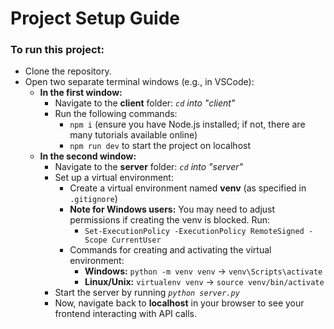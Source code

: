 # Project Setup Guide

### To run this project:

* Clone the repository.
* Open two separate terminal windows (e.g., in VSCode):
  * **In the first window:**
    * Navigate to the **client** folder: *`cd` into "client"*
    * Run the following commands:
      * `npm i` (ensure you have Node.js installed; if not, there are many tutorials available online)
      * `npm run dev` to start the project on localhost
  * **In the second window:**
    * Navigate to the **server** folder: *`cd` into "server"*
    * Set up a virtual environment:
      * Create a virtual environment named **venv** (as specified in `.gitignore`)
      * **Note for Windows users:** You may need to adjust permissions if creating the venv is blocked. Run:
        * `Set-ExecutionPolicy -ExecutionPolicy RemoteSigned -Scope CurrentUser`
      * Commands for creating and activating the virtual environment:
        * **Windows:** `python -m venv venv` -> `venv\Scripts\activate`
        * **Linux/Unix:** `virtualenv venv` -> `source venv/bin/activate`
    * Start the server by running *`python server.py`*
    * Now, navigate back to **localhost** in your browser to see your frontend interacting with API calls.
